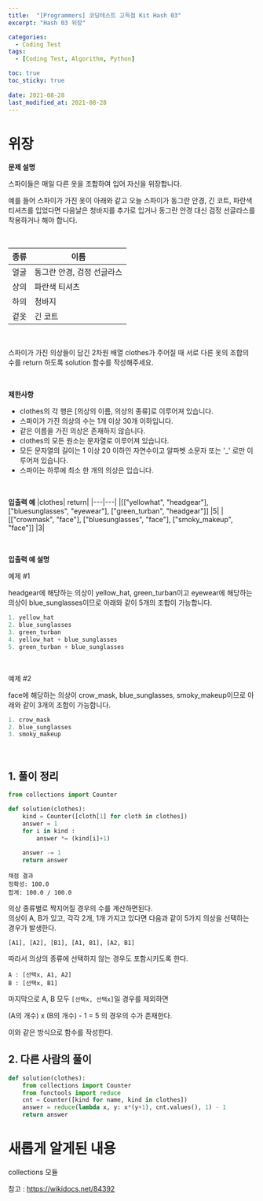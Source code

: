 ```yaml
---
title:  "[Programmers] 코딩테스트 고득점 Kit Hash 03"
excerpt: "Hash 03 위장"

categories:
  - Coding Test
tags:
  - [Coding Test, Algorithm, Python]

toc: true
toc_sticky: true
 
date: 2021-08-28
last_modified_at: 2021-08-28
---
```



# 위장

**문제 설명**

스파이들은 매일 다른 옷을 조합하여 입어 자신을 위장합니다.

예를 들어 스파이가 가진 옷이 아래와 같고 오늘 스파이가 동그란 안경, 긴 코트, 파란색 티셔츠를 입었다면 다음날은 청바지를 추가로 입거나 동그란 안경 대신 검정 선글라스를 착용하거나 해야 합니다.

<br>

|종류|	이름|
|---|---|
|얼굴|	동그란 안경, 검정 선글라스|
|상의|	파란색 티셔츠|
|하의|	청바지|
|겉옷|	긴 코트|

<br>

스파이가 가진 의상들이 담긴 2차원 배열 clothes가 주어질 때 서로 다른 옷의 조합의 수를 return 하도록 solution 함수를 작성해주세요.

<br>

**제한사항**
* clothes의 각 행은 [의상의 이름, 의상의 종류]로 이루어져 있습니다.
* 스파이가 가진 의상의 수는 1개 이상 30개 이하입니다.
* 같은 이름을 가진 의상은 존재하지 않습니다.
* clothes의 모든 원소는 문자열로 이루어져 있습니다.
* 모든 문자열의 길이는 1 이상 20 이하인 자연수이고 알파벳 소문자 또는 '_' 로만 이루어져 있습니다.
* 스파이는 하루에 최소 한 개의 의상은 입습니다.

<br>

**입출력 예**
|clothes|	return|
|---|---|
|[["yellowhat", "headgear"], ["bluesunglasses", "eyewear"], ["green_turban", "headgear"]]	|5|
|[["crowmask", "face"], ["bluesunglasses", "face"], ["smoky_makeup", "face"]]	|3|


<br>

**입출력 예 설명** 

예제 #1

headgear에 해당하는 의상이 yellow_hat, green_turban이고 eyewear에 해당하는 의상이 blue_sunglasses이므로 아래와 같이 5개의 조합이 가능합니다.

```python
1. yellow_hat
2. blue_sunglasses
3. green_turban
4. yellow_hat + blue_sunglasses
5. green_turban + blue_sunglasses
```

<br>

예제 #2

face에 해당하는 의상이 crow_mask, blue_sunglasses, smoky_makeup이므로 아래와 같이 3개의 조합이 가능합니다.

```python
1. crow_mask
2. blue_sunglasses
3. smoky_makeup
```

<br>

## 1. 풀이 정리

```python
from collections import Counter

def solution(clothes):
    kind = Counter([cloth[1] for cloth in clothes])
    answer = 1
    for i in kind :
        answer *= (kind[i]+1)
    
    answer -= 1
    return answer
```


```
채점 결과
정확성: 100.0
합계: 100.0 / 100.0
```

의상 종류별로 짝지어질 경우의 수를 계산하면된다.<br>
의상이 A, B가 있고, 각각 2개, 1개 가지고 있다면
다음과 같이 5가지 의상을 선택하는 경우가 발생한다.
```
[A1], [A2], [B1], [A1, B1], [A2, B1]
```

따라서 의상의 종류에 선택하지 않는 경우도 포함시키도록 한다.

```
A : [선택x, A1, A2]
B : [선택x, B1]
```
마지막으로 A, B 모두 `[선택x, 선택x]`일 경우를 제외하면

(A의 개수) x (B의 개수) - 1 = 5 의 경우의 수가 존재한다.

이와 같은 방식으로 함수를 작성한다.


## 2. 다른 사람의 풀이

```python
def solution(clothes):
    from collections import Counter
    from functools import reduce
    cnt = Counter([kind for name, kind in clothes])
    answer = reduce(lambda x, y: x*(y+1), cnt.values(), 1) - 1
    return answer

```



# 새롭게 알게된 내용

collections 모듈

참고 : https://wikidocs.net/84392

